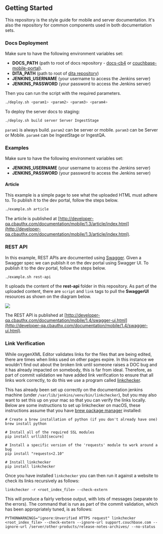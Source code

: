 ## Getting Started

This repository is the style guide for mobile and server documentation. It's also the repository for common components used in both documentation sets.

### Docs Deployment

Make sure to have the following environment variables set:

- **DOCS_PATH** (path to root of docs repository - [docs-cb4](https://github.com/couchbase/docs-cb4) or [couchbase-mobile-portal](https://github.com/couchbaselabs/couchbase-mobile-portal)).
- **DITA_PATH** (path to root of [dita repository](https://github.com/couchbaselabs/dita-ot-2.1.1))
- **JENKINS_USERNAME** (your username to access the Jenkins server)
- **JENKINS_PASSWORD** (your password to access the Jenkins server)

Then you can run the script with the required parameters.

```bash
./deploy.sh <param1> <param2> <param3> <param4>
```

To deploy the server docs to staging:

```bash
./deploy.sh build server Server IngestStage
```

`param1` is always build. `param2` can be server or mobile. `param3` can be Server or Mobile. `param4` can be IngestStage or IngestQA.

### Examples

Make sure to have the following environment variables set:

- **JENKINS_USERNAME** (your username to access the Jenkins server)
- **JENKINS_PASSWORD** (your password to access the Jenkins server)

#### Article

This example is a simple page to see what the uploaded HTML must adhere to. To publish it to the dev portal, follow the steps below.

```bash
./example.sh article
```

The article is published at [http://developer-qa.cbauthx.com/documentation/mobile/1.3/article/index.html](http://developer-qa.cbauthx.com/documentation/mobile/1.3/article/index.html).

### REST API

In this example, REST APIs are documented using [Swagger](http://swagger.io/). Given a Swagger spec we can publish it on the dev portal using Swagger UI. To publish it to the dev portal, follow the steps below.

```bash
./example.sh rest-api
```

It uploads the content of the **rest-api** folder in this repository. As part of the uploaded content, there are `script` and `link` tags to pull the **SwaggerUI** resources as shown on the diagram below.

![](https://cl.ly/123P2G1R310M/swagger-ui-flow.png)

The REST API is published at [http://developer-qa.cbauthx.com/documentation/mobile/1.4/swagger-ui.html](http://developer-qa.cbauthx.com/documentation/mobile/1.4/swagger-ui.html).

### Link Verification

While oxygenXML Editor validates links for the files that are being edited, there are times when links used on other pages expire. In this instance we wouldn't find out about the broken link until someone raises a DOC bug and it has already impacted on somebody, this is far from ideal. Therefore, as part of commit validation we have added link verification to ensure that all links work correctly, to do this we use a program called [linkchecker](https://github.com/wummel/linkchecker).

This has already been set up correctly on the documentation jenkins machine (under `/var/lib/jenkins/venv/bin/linkchecker`), but you may also want to set this up on your mac so that you can verify the links locally.
Below are some instructions to set up linkchecker on macOS, these instructions assume that you have [brew package manager](http://brew.sh/) installed:

```
# Create a brew installation of python (if you don't already have one)
brew install python

# Install all of the required SSL modules
pip install urllib3[secure]

# Install a specific version of the 'requests' module to work around a bug
pip install "requests<2.10"

# Install linkchecker
pip install linkchecker
```

Once you have installed `linkchecker` you can then run it against a website to check its links recursively as follows:

```
linkchecker -r <root_index_file> --check-extern
```

This will produce a fairly verbose output, with lots of messages (separate to the errors). The command that is run as part of the commit validation, which has been appropriately tuned, is as follows:

```
PYTHONWARNINGS="ignore:Unverified HTTPS request" linkchecker <root_index_file> --check-extern --ignore-url support.couchbase.com --ignore-url /server/other-products/release-notes-archives/ --no-status
```
